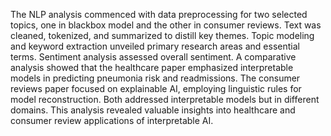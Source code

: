 The NLP analysis commenced with data preprocessing for two selected topics, one in blackbox model and the other in consumer reviews. Text was cleaned, tokenized, and summarized to distill key themes. Topic modeling and keyword extraction unveiled primary research areas and essential terms. Sentiment analysis assessed overall sentiment. A comparative analysis showed that the healthcare paper emphasized interpretable models in predicting pneumonia risk and readmissions. The consumer reviews paper focused on explainable AI, employing linguistic rules for model reconstruction. Both addressed interpretable models but in different domains. This analysis revealed valuable insights into healthcare and consumer review applications of interpretable AI.
